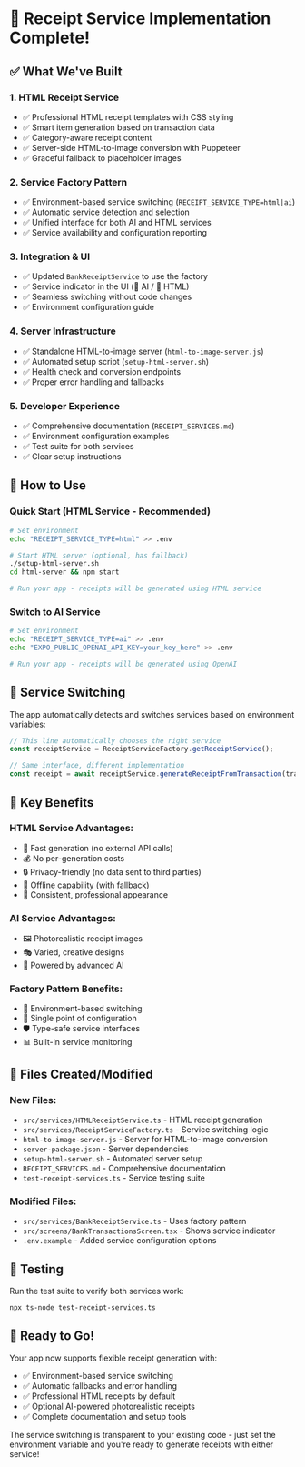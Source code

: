 # 🎉 Receipt Service Implementation Complete!

## ✅ What We've Built

### 1. **HTML Receipt Service**
- ✅ Professional HTML receipt templates with CSS styling
- ✅ Smart item generation based on transaction data
- ✅ Category-aware receipt content
- ✅ Server-side HTML-to-image conversion with Puppeteer
- ✅ Graceful fallback to placeholder images

### 2. **Service Factory Pattern**
- ✅ Environment-based service switching (`RECEIPT_SERVICE_TYPE=html|ai`)
- ✅ Automatic service detection and selection
- ✅ Unified interface for both AI and HTML services
- ✅ Service availability and configuration reporting

### 3. **Integration & UI**
- ✅ Updated `BankReceiptService` to use the factory
- ✅ Service indicator in the UI (🤖 AI / 📄 HTML)
- ✅ Seamless switching without code changes
- ✅ Environment configuration guide

### 4. **Server Infrastructure**
- ✅ Standalone HTML-to-image server (`html-to-image-server.js`)
- ✅ Automated setup script (`setup-html-server.sh`)
- ✅ Health check and conversion endpoints
- ✅ Proper error handling and fallbacks

### 5. **Developer Experience**
- ✅ Comprehensive documentation (`RECEIPT_SERVICES.md`)
- ✅ Environment configuration examples
- ✅ Test suite for both services
- ✅ Clear setup instructions

## 🚀 How to Use

### Quick Start (HTML Service - Recommended)
```bash
# Set environment
echo "RECEIPT_SERVICE_TYPE=html" >> .env

# Start HTML server (optional, has fallback)
./setup-html-server.sh
cd html-server && npm start

# Run your app - receipts will be generated using HTML service
```

### Switch to AI Service
```bash
# Set environment  
echo "RECEIPT_SERVICE_TYPE=ai" >> .env
echo "EXPO_PUBLIC_OPENAI_API_KEY=your_key_here" >> .env

# Run your app - receipts will be generated using OpenAI
```

## 🔄 Service Switching

The app automatically detects and switches services based on environment variables:

```typescript
// This line automatically chooses the right service
const receiptService = ReceiptServiceFactory.getReceiptService();

// Same interface, different implementation
const receipt = await receiptService.generateReceiptFromTransaction(transaction);
```

## 🎯 Key Benefits

### **HTML Service Advantages:**
- 🚀 Fast generation (no external API calls)
- 💰 No per-generation costs
- 🔒 Privacy-friendly (no data sent to third parties)
- 📱 Offline capability (with fallback)
- 🎨 Consistent, professional appearance

### **AI Service Advantages:**  
- 🖼️ Photorealistic receipt images
- 🎭 Varied, creative designs
- 🤖 Powered by advanced AI

### **Factory Pattern Benefits:**
- 🔧 Environment-based switching
- 🎯 Single point of configuration
- 🛡️ Type-safe service interfaces
- 📊 Built-in service monitoring

## 📁 Files Created/Modified

### New Files:
- `src/services/HTMLReceiptService.ts` - HTML receipt generation
- `src/services/ReceiptServiceFactory.ts` - Service switching logic  
- `html-to-image-server.js` - Server for HTML-to-image conversion
- `server-package.json` - Server dependencies
- `setup-html-server.sh` - Automated server setup
- `RECEIPT_SERVICES.md` - Comprehensive documentation
- `test-receipt-services.ts` - Service testing suite

### Modified Files:
- `src/services/BankReceiptService.ts` - Uses factory pattern
- `src/screens/BankTransactionsScreen.tsx` - Shows service indicator
- `.env.example` - Added service configuration options

## 🧪 Testing

Run the test suite to verify both services work:

```bash
npx ts-node test-receipt-services.ts
```

## 🎊 Ready to Go!

Your app now supports flexible receipt generation with:
- ✅ Environment-based service switching
- ✅ Automatic fallbacks and error handling  
- ✅ Professional HTML receipts by default
- ✅ Optional AI-powered photorealistic receipts
- ✅ Complete documentation and setup tools

The service switching is transparent to your existing code - just set the environment variable and you're ready to generate receipts with either service!
